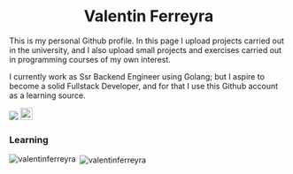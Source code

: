 <h1 align="center">Valentin Ferreyra</h1>
This is my personal Github profile. In this page I upload projects carried out in the university, and I also upload small projects and exercises carried out in programming courses of my own interest.

I currently work as Ssr Backend Engineer using Golang; but I aspire to become a solid Fullstack Developer, and for that I use this Github account as a learning source.

<a href="mailto:valentinferreyradev@gmail.com"><img src="https://img.shields.io/badge/-valentinferreyradev@gmail.com-D14836?style=flat&logo=Gmail&logoColor=white"/></a>
<a href="https://www.linkedin.com/in/valentinferreyra" target="_blank" rel="noreferrer"><img src="https://raw.githubusercontent.com/danielcranney/readme-generator/main/public/icons/socials/linkedin.svg" width="22" height="22" /></a> 

### Learning
<p><img align="left" src="https://github-readme-stats.vercel.app/api/top-langs?username=valentinferreyra&show_icons=true&locale=en&layout=compact" alt="valentinferreyra" /></p>
<p>&nbsp;<img align="center" src="https://github-readme-stats.vercel.app/api?username=valentinferreyra&show_icons=true&locale=en&theme=tokyonight" alt="valentinferreyra" /></p>
